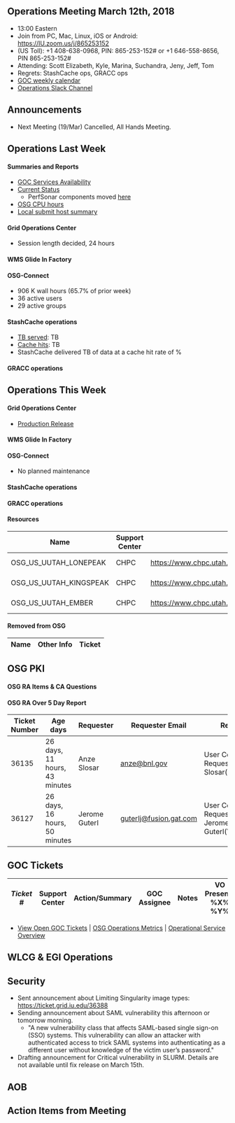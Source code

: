 ## Operations Meeting March 12th, 2018
   * 13:00 Eastern 
   * Join from PC, Mac, Linux, iOS or Android: https://IU.zoom.us/j/865253152
   * (US Toll): +1 408-638-0968, PIN: 865-253-152# or +1 646-558-8656, PIN 865-253-152#
   * Attending: Scott Elizabeth, Kyle, Marina, Suchandra, Jeny, Jeff, Tom
   * Regrets: StashCache ops, GRACC ops
   * [GOC weekly calendar](http://www.google.com/calendar/embed?src=c1htpcfoe6btrtc7n3uddg8mvs%40group.calendar.google.com&ctz=America/New_York)
   * [Operations Slack Channel](https://opensciencegrid.slack.com/messages/C5GAYBGA0/)

## Announcements
   * Next Meeting (19/Mar) Cancelled, All Hands Meeting.
   
## Operations Last Week

#### Summaries and Reports
   * [GOC Services Availability](http://monitor.grid.iu.edu/availability/avail_week_overview.html)
   * [Current Status](http://monitor.grid.iu.edu/availability/production.html)
      * PerfSonar components moved [here](http://monitor.grid.iu.edu/availability/perfsonar.html)
   * [OSG CPU hours](http://tinyurl.com/mf96b88)
   * [Local submit host summary](http://osg-flock.grid.iu.edu/overview/)
   
#### Grid Operations Center
   * Session length decided, 24 hours
   
#### WMS Glide In Factory

#### OSG-Connect
   * 906 K wall hours (65.7% of prior week)
   * 36 active users
   * 29 active groups
 
#### StashCache operations
   * [TB served](http://tinyurl.com/ydaereyo): TB
   * [Cache hits](http://tinyurl.com/ydaereyo): TB 
   * StashCache delivered TB of data at a cache hit rate of %

####  GRACC operations

## Operations This Week
   
#### Grid Operations Center
   * [Production Release](http://osggoc.blogspot.com/2018/03/operations-service-update-tuesday-march.html)
   
#### WMS Glide In Factory

#### OSG-Connect 
   * No planned maintenance
   
#### StashCache operations

#### GRACC operations

#### Resources
| Name | Support Center | Resource URL | Other Info | Ticket |
| ---- | -------------- | ------------ | ---------- | ------ |
| OSG_US_UUTAH_LONEPEAK | CHPC | https://www.chpc.utah.edu/documentation/guides/lonepeak.php | hosted CE | 36335 |
| OSG_US_UUTAH_KINGSPEAK | CHPC | https://www.chpc.utah.edu/documentation/guides/lonepeak.php | hosted CE | 36336 |
| OSG_US_UUTAH_EMBER | CHPC | https://www.chpc.utah.edu/documentation/guides/lonepeak.php | hosted CE | 36337 |

#### Removed from OSG
| Name | Other Info | Ticket |
| ---- | ---------- | ------ |

## OSG PKI

#### OSG RA Items & CA Questions

#### OSG RA Over 5 Day Report
| Ticket Number	|Age days	|Requester	|Requester Email		|Request |
| --------- | ------- | --------- | ----------------- | ------ |
| 36135 | 26 days, 11 hours, 43 minutes | Anze Slosar | anze@bnl.gov | User Certificate Request for Anze Slosar(VO:LSST) |
| 36127 | 26 days, 16 hours, 50 minutes | Jerome Guterl | guterlj@fusion.gat.com | User Certificate Request for Jerome Guterl(VO:NERSC) |

## GOC Tickets

| *Ticket #* | Support Center | Action/Summary | GOC Assignee | Notes | VO Present? %X% %Y%|
| ---------- | -------------- | -------------- | ------------ | ----- | ------------------ |


   * [View Open GOC Tickets](https://ticket.grid.iu.edu/goc/list/open) | [OSG Operations Metrics](https://twiki.grid.iu.edu/bin/view/Operations/TicketReports) | [Operational Service Overview](http://myosg.grid.iu.edu/miscstatus?count_sg_1&count_active=on&count_enabled=on&datasource=status)


## WLCG & EGI Operations

## Security 
   * Sent announcement about Limiting Singularity image types: https://ticket.grid.iu.edu/36388
   * Sending announcement about SAML vulnerability this afternoon or tomorrow morning.
      * "A new vulnerability class that affects SAML-based single sign-on (SSO) systems. This vulnerability can allow an attacker with authenticated access to trick SAML systems into authenticating as a different user without knowledge of the victim user’s password."
   * Drafting announcement for Critical vulnerability in SLURM. Details are not available until fix release on March 15th.
   
## AOB
   
## Action Items from Meeting
